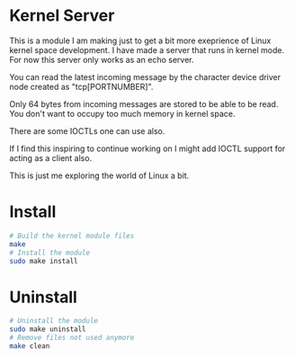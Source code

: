 # Kernel Server

This is a module I am making just to get a bit more
exeprience of Linux kernel space development. 
I have made a server that runs in kernel mode.
For now this server only works as an echo server.


You can read the latest incoming message
by the character device driver node created 
as "tcp[PORTNUMBER]". 


Only 64 bytes from incoming messages are 
stored to be able to be read. You don't want
to occupy too much memory in kernel space.


There are some IOCTLs one can use also.

If I find this inspiring to continue working
on I might add IOCTL support for acting as 
a client also.

This is just me exploring the world of Linux
a bit. 

# Install

```bash
# Build the kernel module files
make
# Install the module
sudo make install
```

# Uninstall

```bash
# Uninstall the module
sudo make uninstall
# Remove files not used anymore
make clean
```


